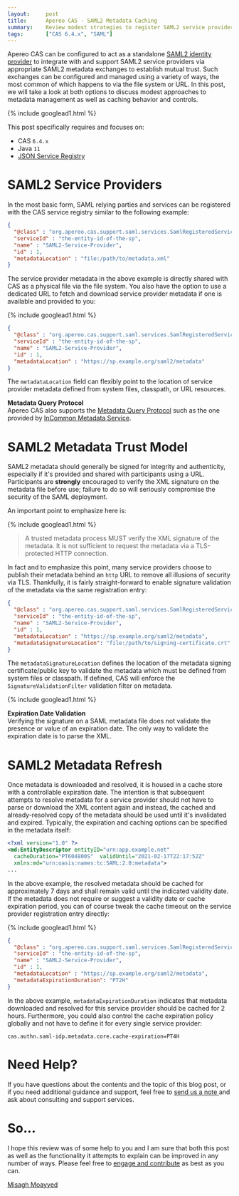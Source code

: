 ```yaml
---
layout:     post
title:      Apereo CAS - SAML2 Metadata Caching
summary:    Review modest strategies to register SAML2 service providers in Apereo CAS, and manage metadata caching techniques globally and/or for each service provider.
tags:       ["CAS 6.4.x", "SAML"]
---
```


Apereo CAS can be configured to act as a standalone [SAML2 identity provider](https://apereo.github.io/cas/6.4.x/authentication/Configuring-SAML2-Authentication.html) to integrate with and support SAML2 service providers via appropriate SAML2 metadata exchanges to establish mutual trust. Such exchanges can be configured and managed using a variety of ways, the most common of which happens to via the file system or URL. In this post, we will take a look at both options to discuss modest approaches to metadata management as well as caching behavior and controls. 

{% include googlead1.html  %}

This post specifically requires and focuses on:

- CAS `6.4.x`
- Java `11`
- [JSON Service Registry](https://apereo.github.io/cas/6.4.x/services/JSON-Service-Management.html)

# SAML2 Service Providers

In the most basic form, SAML relying parties and services can be registered with the CAS service registry similar to the following example:

```json
{
  "@class" : "org.apereo.cas.support.saml.services.SamlRegisteredService",
  "serviceId" : "the-entity-id-of-the-sp",
  "name" : "SAML2-Service-Provider",
  "id" : 1,
  "metadataLocation" : "file:/path/to/metadata.xml"
}
```

The service provider metadata in the above example is directly shared with CAS as a physical file via the file system. You also have the option to use a dedicated URL to fetch and download service provider metadata if one is available and provided to you:

{% include googlead1.html  %}

```json
{
  "@class" : "org.apereo.cas.support.saml.services.SamlRegisteredService",
  "serviceId" : "the-entity-id-of-the-sp",
  "name" : "SAML2-Service-Provider",
  "id" : 1,
  "metadataLocation" : "https://sp.example.org/saml2/metadata"
}
```

The `metadataLocation` field can flexibly point to the location of service provider metadata defined from system files, classpath, or URL resources.

<div class="alert alert-info">
  <strong>Metadata Query Protocol</strong><br/>Apereo CAS also supports the 
  <a href="/2019-04-12-cas61x-saml-idp-mdq.md">Metadata Query Protocol</a> such as the one
  provided by <a href="https://spaces.at.internet2.edu/display/federation/Metadata+Service">InCommon Metadata Service</a>.
</div>

# SAML2 Metadata Trust Model

SAML2 metadata should generally be signed for integrity and authenticity, especially if it's provided and shared with participants using a URL. Participants are **strongly** encouraged to verify the XML signature on the metadata file before use; failure to do so will seriously compromise the security of the SAML deployment. 

An important point to emphasize here is:

{% include googlead1.html  %}

> A trusted metadata process MUST verify the XML signature of the metadata. It is not sufficient to request the metadata via a TLS-protected HTTP connection.

In fact and to emphasize this point, many service providers choose to publish their metadata behind an `http` URL to remove all illusions of security via TLS. Thankfully, it is fairly straight-forward to enable signature validation of the metadata via the same registration entry:

```json
{
  "@class" : "org.apereo.cas.support.saml.services.SamlRegisteredService",
  "serviceId" : "the-entity-id-of-the-sp",
  "name" : "SAML2-Service-Provider",
  "id" : 1,
  "metadataLocation" : "https://sp.example.org/saml2/metadata",
  "metadataSignatureLocation": "file:/path/to/signing-certificate.crt"
}
```

The `metadataSignatureLocation` defines the location of the metadata signing certificate/public key to validate the metadata which must be defined from system files or classpath. If defined, CAS will enforce the `SignatureValidationFilter` validation filter on metadata.

{% include googlead1.html  %}

<div class="alert alert-warning">
  <strong>Expiration Date Validation</strong><br/>Verifying the signature on a SAML metadata file does not validate 
  the presence or value of an expiration date. The only way to validate the expiration date is to parse the XML.
</div>

# SAML2 Metadata Refresh

Once metadata is downloaded and resolved, it is housed in a cache store with a controllable expiration date. The intention is that subsequent attempts to resolve metadata for a service provider should not have to parse or download the XML content again and instead, the cached and already-resolved copy of the metadata should be used until it's invalidated and expired. Typically, the expiration and caching options can be specified in the metadata itself:

```xml
<?xml version="1.0" ?>
<md:EntityDescriptor entityID="urn:app.example.net"
  cacheDuration="PT604800S"  validUntil="2021-02-17T22:17:52Z"
  xmlns:md="urn:oasis:names:tc:SAML:2.0:metadata">
...
```

In the above example, the resolved metadata should be cached for approximately 7 days and shall remain valid until the indicated validity date. If the metadata does not require or suggest a validity date or cache expiration period, you can of course tweak the cache timeout on the service provider registration entry directly:

{% include googlead1.html  %}

```json
{
  "@class" : "org.apereo.cas.support.saml.services.SamlRegisteredService",
  "serviceId" : "the-entity-id-of-the-sp",
  "name" : "SAML2-Service-Provider",
  "id" : 1,
  "metadataLocation" : "https://sp.example.org/saml2/metadata",
  "metadataExpirationDuration": "PT2H"
}
```

In the above example, `metadataExpirationDuration` indicates that metadata downloaded and resolved for this service provider should be cached for 2 hours. Furthermore, you could also control the cache expiration policy globally and not have to define it for every single service provider:

```properties
cas.authn.saml-idp.metadata.core.cache-expiration=PT4H
```

# Need Help?

If you have questions about the contents and the topic of this blog post, or if you need additional guidance and support, feel free to [send us a note ](/#contact-section-header) and ask about consulting and support services.

# So...

I hope this review was of some help to you and I am sure that both this post as well as the functionality it attempts to explain can be improved in any number of ways. Please feel free to [engage and contribute][contribguide] as best as you can.

[Misagh Moayyed](https://fawnoos.com)

[contribguide]: https://apereo.github.io/cas/developer/Contributor-Guidelines.html